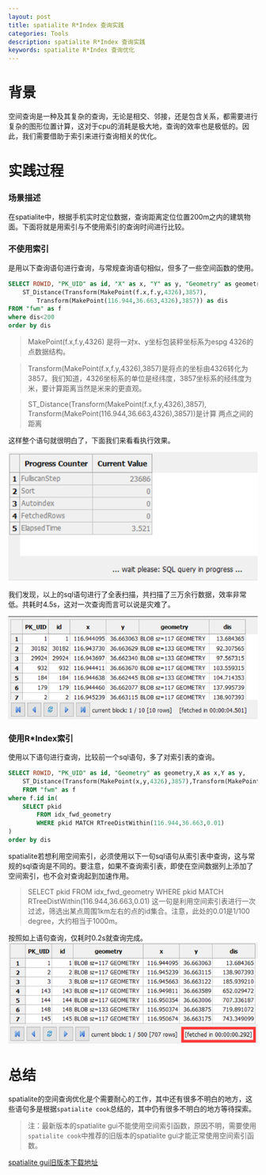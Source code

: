 ```yaml
---
layout: post
title: spatialite R*Index 查询实践
categories: Tools
description: spatialite R*Index 查询实践
keywords: spatialite R*Index 查询优化
---
```

# 背景
空间查询是一种及其复杂的查询，无论是相交、邻接，还是包含关系，都需要进行复杂的图形位置计算，这对于cpu的消耗是极大地，查询的效率也是极低的。因此，我们需要借助于索引来进行查询相关的优化。

# 实践过程
### 场景描述
在spatialite中，根据手机实时定位数据，查询距离定位位置200m之内的建筑物面。下面将就是用索引与不使用索引的查询时间进行比较。

### 不使用索引
是用以下查询语句进行查询，与常规查询语句相似，但多了一些空间函数的使用。
```sql
SELECT ROWID, "PK_UID" as id, "X" as x, "Y" as y, "Geometry" as geometry,
	ST_Distance(Transform(MakePoint(f.x,f.y,4326),3857),
    	Transform(MakePoint(116.944,36.663,4326),3857)) as dis
FROM "fwm" as f
where dis<200
order by dis
```
>MakePoint(f.x,f.y,4326) 是将一对x、y坐标包装秤坐标系为espg 4326的点数据结构。

>Transform(MakePoint(f.x,f.y,4326),3857)是将点的坐标由4326转化为3857。我们知道，4326坐标系的单位是经纬度，3857坐标系的经纬度为米，要计算距离当然是米来的更直观。

>ST_Distance(Transform(MakePoint(f.x,f.y,4326),3857),
    Transform(MakePoint(116.944,36.663,4326),3857))是计算
两点之间的距离

这样整个语句就很明白了，下面我们来看看执行效果。

![](/images/posts/tools/spatialite-RIndex-test/1.png)

我们发现，以上的sql语句进行了全表扫描，共扫描了三万余行数据，效率非常低。共耗时4.5s，这对一次查询而言可以说是灾难了。

![](/images/posts/tools/spatialite-RIndex-test/2.png)

### 使用R*Index索引
使用以下语句进行查询，比较前一个sql语句，多了对索引表的查询。
```sql
SELECT ROWID, "PK_UID" as id, "Geometry" as geometry,X as x,Y as y,
	ST_Distance(Transform(MakePoint(x,y,4326),3857),Transform(MakePoint(116.944,36.663,4326),3857)) as dis
	FROM "fwm" as f
where f.id in(
	SELECT pkid
    	FROM idx_fwd_geometry
    	WHERE pkid MATCH RTreeDistWithin(116.944,36.663,0.01)
)
order by dis
```
spatialite若想利用空间索引，必须使用以下一句sql语句从索引表中查询，这与常规的sql查询是不同的。要注意，如果不查询索引表，即使在空间数据列上添加了空间索引，也不会对查询起到加速作用。
>SELECT pkid
    FROM idx_fwd_geometry
    WHERE pkid MATCH RTreeDistWithin(116.944,36.663,0.01) 这一句是利用空间索引表进行一次过滤，筛选出某点周围1km左右的点的id集合。注意，此处的0.01是1/100 degree，大约相当于1000m。

按照如上语句查询，仅耗时0.2s就查询完成。
![](/images/posts/tools/spatialite-RIndex-test/3.png)

# 总结
spatialite的空间查询优化是个需要耐心的工作，其中还有很多不明白的地方，这些语句多是根据`spatialite cook`总结的，其中仍有很多不明白的地方等待探索。

>注：最新版本的spatialite gui不能使用空间索引函数，原因不明，需要使用`spatialite cook`中推荐的旧版本的spatialite gui才能正常使用空间索引函数。

[spatialite gui旧版本下载地址](http://www.gaia-gis.it/spatialite-2.4.0-4/binaries.html)
